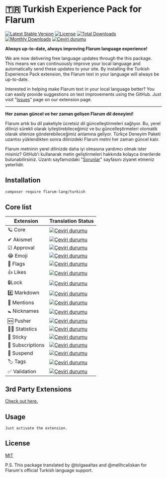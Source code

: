 # 🇹🇷 Turkish Experience Pack for Flarum
[![Latest Stable Version](https://img.shields.io/packagist/v/flarum-lang/turkish?color=success&label=stable)](https://packagist.org/packages/flarum-lang/turkish)  [![License](https://img.shields.io/packagist/l/flarum-lang/turkish)](https://packagist.org/packages/flarum-lang/turkish) [![Total Downloads](https://img.shields.io/packagist/dt/flarum-lang/turkish)](https://packagist.org/packages/flarum-lang/turkish/stats) [![Monthly Downloads](https://img.shields.io/packagist/dm/flarum-lang/turkish)](https://packagist.org/packages/flarum-lang/turkish/stats) [![Çeviri durumu](https://weblate.rob006.net/widgets/flarum/tr/svg-badge.svg)](https://weblate.rob006.net/engage/flarum/tr/) 

**Always up-to-date, always improving Flarum language experience!**

We are now delivering free language updates through the this package. This means we can continuously improve your local language and automatically send these updates to your site. By installing the Turkish Experience Pack extension, the Flarum text in your language will always be up-to-date.

Interested in helping make Flarum text in your local language better? You can easily provide suggestions on text improvements using the GitHub. Just visit "[Issues](https://github.com/flarum-lang/turkish/issues)" page on our extension page.

___

**Her zaman güncel ve her zaman gelişen Flarum dil deneyimi!**

Flarum artık bu dil paketiyle ücretsiz dil güncelleştirmeleri sağlıyor. Bu, yerel dilinizi sürekli olarak iyileştirebileceğimiz ve bu güncelleştirmeleri otomatik olarak sitenize gönderebileceğimiz anlamına geliyor. Türkçe Deneyim Paketi uzantısı yüklendikten sonra dilinizdeki Flarum metni her zaman güncel kalır.

Flarum metninin yerel dilinizde daha iyi olmasına yardımcı olmak ister misiniz? GitHub'ı kullanarak metin geliştirmeleri hakkında kolayca önerilerde bulunabilirsiniz. Uzantı sayfamızdaki "[Sorunlar](https://github.com/flarum-lang/turkish/issues)" sayfasını ziyaret etmeniz yeterlidir.

## Installation

```bash
composer require flarum-lang/turkish
```

## Core list
|Extension|Translation Status|
|---|---|
|🪐 Core|[![Çeviri durumu](https://weblate.rob006.net/widgets/flarum/tr/core/svg-badge.svg)](https://weblate.rob006.net/engage/flarum/tr/?utm_source=widget)|
|✔ Akismet|[![Çeviri durumu](https://weblate.rob006.net/widgets/flarum/tr/flarum-akismet/svg-badge.svg)](https://weblate.rob006.net/engage/flarum/tr/?utm_source=widget)|
|☑ Approval|[![Çeviri durumu](https://weblate.rob006.net/widgets/flarum/tr/flarum-approval/svg-badge.svg)](https://weblate.rob006.net/engage/flarum/tr/?utm_source=widget)|
|😂 Emoji|[![Çeviri durumu](https://weblate.rob006.net/widgets/flarum/tr/flarum-emoji/svg-badge.svg)](https://weblate.rob006.net/engage/flarum/tr/?utm_source=widget)|
|🏴 Flags|[![Çeviri durumu](https://weblate.rob006.net/widgets/flarum/tr/flarum-flags/svg-badge.svg)](https://weblate.rob006.net/engage/flarum/tr/?utm_source=widget)|
|👍 Likes|[![Çeviri durumu](https://weblate.rob006.net/widgets/flarum/tr/flarum-likes/svg-badge.svg)](https://weblate.rob006.net/engage/flarum/tr/?utm_source=widget)|
|🔒Lock|[![Çeviri durumu](https://weblate.rob006.net/widgets/flarum/tr/flarum-lock/svg-badge.svg)](https://weblate.rob006.net/engage/flarum/tr/?utm_source=widget)|
|#️⃣ Markdown|[![Çeviri durumu](https://weblate.rob006.net/widgets/flarum/tr/flarum-markdown/svg-badge.svg)](https://weblate.rob006.net/engage/flarum/tr/?utm_source=widget)|
|💬 Mentions|[![Çeviri durumu](https://weblate.rob006.net/widgets/flarum/tr/flarum-mentions/svg-badge.svg)](https://weblate.rob006.net/engage/flarum/tr/?utm_source=widget)|
|🚼 Nicknames|[![Çeviri durumu](https://weblate.rob006.net/widgets/flarum/tr/flarum-nicknames/svg-badge.svg)](https://weblate.rob006.net/engage/flarum/tr/?utm_source=widget)|
|🆕 Pusher|[![Çeviri durumu](https://weblate.rob006.net/widgets/flarum/tr/flarum-pusher/svg-badge.svg)](https://weblate.rob006.net/engage/flarum/tr/?utm_source=widget)|
|👨‍💼 Statistics|[![Çeviri durumu](https://weblate.rob006.net/widgets/flarum/tr/flarum-statistics/svg-badge.svg)](https://weblate.rob006.net/engage/flarum/tr/?utm_source=widget)|
|📌 Sticky|[![Çeviri durumu](https://weblate.rob006.net/widgets/flarum/tr/flarum-sticky/svg-badge.svg)](https://weblate.rob006.net/engage/flarum/tr/?utm_source=widget)|
|🔔 Subscriptions|[![Çeviri durumu](https://weblate.rob006.net/widgets/flarum/tr/flarum-subscriptions/svg-badge.svg)](https://weblate.rob006.net/engage/flarum/tr/?utm_source=widget)|
|📨 Suspend|[![Çeviri durumu](https://weblate.rob006.net/widgets/flarum/tr/flarum-suspend/svg-badge.svg)](https://weblate.rob006.net/engage/flarum/tr/?utm_source=widget)|
|🏷️ Tags|[![Çeviri durumu](https://weblate.rob006.net/widgets/flarum/tr/flarum-tags/svg-badge.svg)](https://weblate.rob006.net/engage/flarum/tr/?utm_source=widget)|
|✅ Validation|[![Çeviri durumu](https://weblate.rob006.net/widgets/flarum/tr/validation/svg-badge.svg)](https://weblate.rob006.net/engage/flarum/tr/?utm_source=widget)|

## 3rd Party Extensions
[Check out here.](https://rob006-software.github.io/flarum-translations/status/tr.html)

## Usage

```
Just activate the extension.
```

## License
[MIT](https://choosealicense.com/licenses/mit/)

P.S. This package translated by @tolgaaaltas and @melihcaliskan for Flarum's official Turkish language support.

